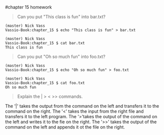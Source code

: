 #chapter 15 homework

> Can you put "This class is fun" into bar.txt?

```
(master) Nick Vass
Vassio-Book:chapter_15 $ echo "This class is fun" > bar.txt

(master) Nick Vass
Vassio-Book:chapter_15 $ cat bar.txt
This class is fun
```

> Can you put "Oh so much fun" into foo.txt?

```
(master) Nick Vass
Vassio-Book:chapter_15 $ echo "Oh so much fun" > foo.txt

(master) Nick Vass
Vassio-Book:chapter_15 $ cat foo.txt
Oh so much fun
```

> Explain the | > < >> commands.

The '|' takes the output from the command on the left and transfers it to the command on the right.
The '<' takes the input from the right file and transfers it to the left program.
The '>'takes the output of the command on the left and writes it to the fie on the right.
The '>>' takes the output of the command on the left and appends it ot the file on the right.


